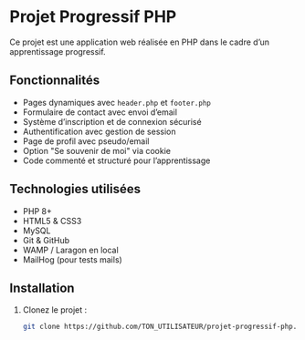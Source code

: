 # Projet Progressif PHP

Ce projet est une application web réalisée en PHP dans le cadre d’un apprentissage progressif.

## Fonctionnalités

- Pages dynamiques avec `header.php` et `footer.php`
- Formulaire de contact avec envoi d’email
- Système d’inscription et de connexion sécurisé
- Authentification avec gestion de session
- Page de profil avec pseudo/email
- Option "Se souvenir de moi" via cookie
- Code commenté et structuré pour l’apprentissage

## Technologies utilisées

- PHP 8+
- HTML5 & CSS3
- MySQL
- Git & GitHub
- WAMP / Laragon en local
- MailHog (pour tests mails)

## Installation

1. Clonez le projet :
   ```bash
   git clone https://github.com/TON_UTILISATEUR/projet-progressif-php.git
